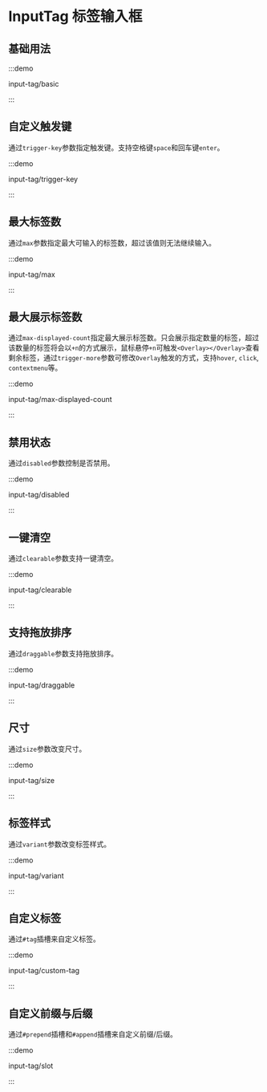 # InputTag 标签输入框

## 基础用法

:::demo

input-tag/basic

:::

## 自定义触发键

通过`trigger-key`参数指定触发键。支持空格键`space`和回车键`enter`。

:::demo

input-tag/trigger-key

:::

## 最大标签数

通过`max`参数指定最大可输入的标签数，超过该值则无法继续输入。

:::demo

input-tag/max

:::

## 最大展示标签数

通过`max-displayed-count`指定最大展示标签数。只会展示指定数量的标签，超过该数量的标签将会以`+n`的方式展示，鼠标悬停`+n`可触发`<Overlay></Overlay>`查看剩余标签，通过`trigger-more`参数可修改`Overlay`触发的方式，支持`hover`, `click`, `contextmenu`等。

:::demo

input-tag/max-displayed-count

:::

## 禁用状态

通过`disabled`参数控制是否禁用。

:::demo

input-tag/disabled

:::

## 一键清空

通过`clearable`参数支持一键清空。

:::demo

input-tag/clearable

:::

## 支持拖放排序

通过`draggable`参数支持拖放排序。

:::demo

input-tag/draggable

:::

## 尺寸

通过`size`参数改变尺寸。

:::demo

input-tag/size

:::

## 标签样式

通过`variant`参数改变标签样式。

:::demo

input-tag/variant

:::

## 自定义标签

通过`#tag`插槽来自定义标签。

:::demo

input-tag/custom-tag

:::

## 自定义前缀与后缀

通过`#prepend`插槽和`#append`插槽来自定义前缀/后缀。

:::demo

input-tag/slot

:::
